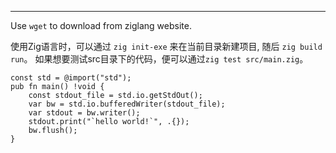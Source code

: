 ---
Use `wget` to download from ziglang website.

使用Zig语言时，可以通过 `zig init-exe` 来在当前目录新建项目, 随后 `zig build run`。
如果想要测试src目录下的代码，便可以通过`zig test src/main.zig`。

```Zig
const std = @import("std");
pub fn main() !void {
    const stdout_file = std.io.getStdOut();
    var bw = std.io.bufferedWriter(stdout_file);
    var stdout = bw.writer();
    stdout.print("`hello world!`", .{});
    bw.flush();
}
```
